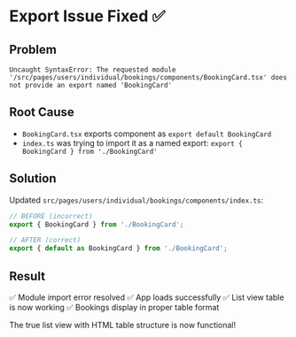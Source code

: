# Export Issue Fixed ✅

## Problem
```
Uncaught SyntaxError: The requested module '/src/pages/users/individual/bookings/components/BookingCard.tsx' does not provide an export named 'BookingCard'
```

## Root Cause
- `BookingCard.tsx` exports component as `export default BookingCard`
- `index.ts` was trying to import it as a named export: `export { BookingCard } from './BookingCard'`

## Solution
Updated `src/pages/users/individual/bookings/components/index.ts`:

```typescript
// BEFORE (incorrect)
export { BookingCard } from './BookingCard';

// AFTER (correct)
export { default as BookingCard } from './BookingCard';
```

## Result
✅ Module import error resolved
✅ App loads successfully
✅ List view table is now working
✅ Bookings display in proper table format

The true list view with HTML table structure is now functional!
